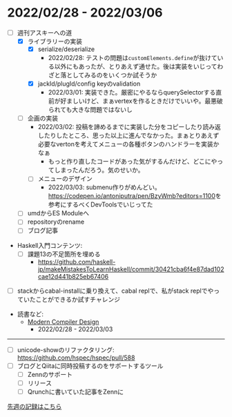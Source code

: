 # 2022/02/28 - 2022/03/06

- [ ] 週刊アスキーへの道
    - [x] ライブラリーの実装
        - [x] serialize/deserialize
            - 2022/02/28: テストの問題は`customElements.define`が抜けている以外にもあったが、とりあえず通せた。後は実装をいじってわざと落としてみるのをいくつか試そうか
        - [x] jackId/plugId/config keyのvalidation
            - 2022/03/01: 実装できた。厳密にやるならquerySelectorする直前が好ましいけど、まぁvertexを作るときだけでいいや。最悪破られても大きな問題ではないし
    - [ ] 企画の実装
        - 2022/03/02: 投稿を諦めるまでに実装した分をコピーしたり読み返したりしたところ、思った以上に進んでなかった。まぁとりあえず必要なvertonを考えてメニューの各種ボタンのハンドラーを実装かなぁ
            - もっと作り直したコードがあった気がするんだけど、どこにやってしまったんだろう。気のせいか。
        - [ ] メニューのデザイン
            - 2022/03/03: submenu作りがめんどい。<https://codepen.io/antoniputra/pen/BzyWmb?editors=1100>を参考にするべくDevToolsでいじってた
    - [ ] umdからES Moduleへ
    - [ ] repositoryのrename
    - [ ] ブログ記事
- Haskell入門コンテンツ:
    - [ ] 課題13の不足箇所を埋める
        - <https://github.com/haskell-jp/makeMistakesToLearnHaskell/commit/30421cba6f4e87dad102cae12d441b825eb67406>
- [ ] stackからcabal-installに乗り換えて、cabal replで、私がstack replでやっていたことができるか試すチャレンジ
- 読書など:
    - [Modern Compiler Design](https://www.springer.com/jp/book/9781461446989)
        - 2022/02/28 - 2022/03/03

------

- [ ] unicode-showのリファクタリング: <https://github.com/hspec/hspec/pull/588>
- [ ] ブログとQiitaに同時投稿するのをサポートするツール
    - [ ] Zennのサポート
    - [ ] リリース
    - [ ] Qrunchに書いていた記事をZennに

[先週の記録はこちら](https://github.com/igrep/daily-commits/blob/f9894ed59e8d41b9df56887c7e270bbe08580c78/yesterday.md)
